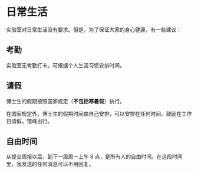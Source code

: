 # 日常生活

实验室对日常生活没有要求。但是，为了保证大家的身心健康，有一些建议：

## 考勤

实验室无考勤打卡。可根据个人生活习惯安排时间。

## 请假

博士生的假期按照国家规定（**不包括寒暑假**）执行。

在国家规定外，博士生的假期时间由自己安排，可以安排在任何时间。鼓励在工作日请假，错峰出行。

## 自由时间

从提交周报以后，到下一周周一上午 8 点，是所有人的自由时间。在这段时间里，我发送的任何消息可以不用回复。
